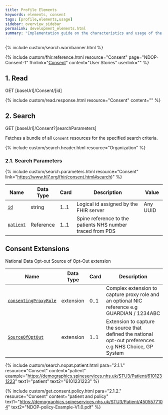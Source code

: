 ```yaml
---
title: Profile Elements
keywords: elements, consent
tags: [profile,elements,usage]
sidebar: overview_sidebar
permalink: development_elements.html
summary: "Implementation guide on the characteristics and usage of the profiles elements"
---
```

{% include custom/search.warnbanner.html %}

{% include custom/fhir.reference.html resource="Consent" page="NDOP-Consent-1" fhirlink="[Consent](https://www.hl7.org/fhir/consent.html)" content="User Stories" userlink="" %}

## 1. Read ##

<div markdown="span" class="alert alert-success" role="alert">
GET [baseUrl]/Consent/[id]</div>

{% include custom/read.response.html resource="Consent" content="" %}

## 2. Search ##

<div markdown="span" class="alert alert-success" role="alert">
GET [baseUrl]/Consent?[searchParameters]</div>

Fetches a bundle of all `Consent` resources for the specified search criteria.

{% include custom/search.header.html resource="Organization" %}

### 2.1. Search Parameters ###

{% include custom/search.parameters.html resource="Consent" link="https://www.hl7.org/fhir/consent.html#search)" %}


|Name|Data Type|Card|Description|Value|
|----|---------|----|-----------|-----|
|[`id`](consent_id.html)|string|1..1|Logical id assigned by the FHIR server|Any UUID|
|[`patient`](consent_patient.html)|Reference|1..1|Spine reference to the patients NHS number traced from PDS|

## Consent Extensions ##

National Data Opt-out Source of Opt-Out extension

|Name|Data Type|Card|Description|
|----|---------|----|-----------|
|[`consentingProxyRole`](consent_extension_consentingproxyrole.html)|extension|0..1|Complex extension to capture proxy role and an optional NIC reference e.g GUARDIAN / 1234ABC|
|[`SourceOfOptOut`](consent_extension_sourceofoptout.html)|extension|1..1|Extension to capture the source that defined the national opt-out preferences e.g NHS Choice, GP System|

{% include custom/search.nopat.patient.html para="2.1.1." resource="Consent" content="patient"  example="https://demographics.spineservices.nhs.uk/STU3/Patient/6101231223" text1="patient" text2="6101231223" %}

{% include custom/get.consent.policy.html para="2.1.2." resource="Consent" content="patient and policy" text1="https://demographics.spineservices.nhs.uk/STU3/Patient/4505577104" text2="NDOP-policy-Example-V1.0.pdf" %}


